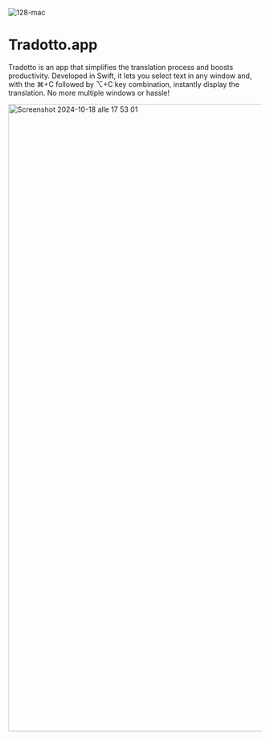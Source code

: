![128-mac](https://github.com/user-attachments/assets/9e39c7e5-0453-46da-92e8-6b92cdf9a8b9)
# Tradotto.app
Tradotto is an app that simplifies the translation process and boosts productivity. Developed in Swift, it lets you select text in any window and, with the ⌘+C followed by ⌥+C key combination, instantly display the translation. No more multiple windows or hassle!

<img width="1248" alt="Screenshot 2024-10-18 alle 17 53 01" src="https://github.com/user-attachments/assets/37be0e04-a85a-422c-b76e-73fdd50c8796">
